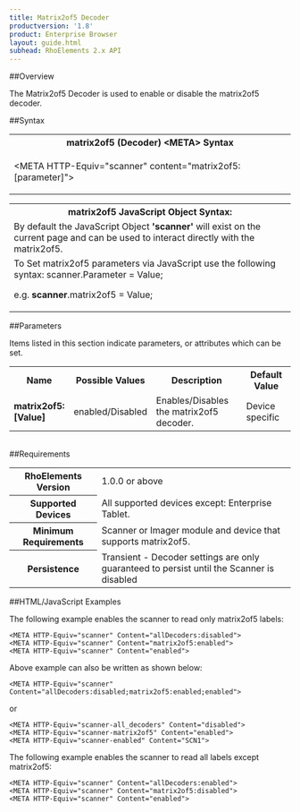 ```yaml
---
title: Matrix2of5 Decoder
productversion: '1.8'
product: Enterprise Browser
layout: guide.html
subhead: RhoElements 2.x API
---
```


##Overview

The Matrix2of5 Decoder is used to enable or disable the matrix2of5 decoder.

##Syntax

<table class="re-table"><tr><th class="tableHeading">matrix2of5 (Decoder) &lt;META&gt; Syntax
</th></tr><tr><td class="clsSyntaxCells clsOddRow"><p>&lt;META HTTP-Equiv="scanner" content="matrix2of5:[parameter]"&gt;</p></td></tr></table>
<table class="re-table"><tr><th class="tableHeading">matrix2of5 JavaScript Object Syntax:</th></tr><tr><td class="clsSyntaxCells clsOddRow">
By default the JavaScript Object <b>'scanner'</b> will exist on the current page and can be used to interact directly with the matrix2of5.
</td></tr><tr><td class="clsSyntaxCells clsEvenRow">
To Set matrix2of5 parameters via JavaScript use the following syntax: scanner.Parameter = Value;
<P />e.g. <b>scanner</b>.matrix2of5 = Value;
</td></tr></table>

##Parameters


Items listed in this section indicate parameters, or attributes which can be set.
<table class="re-table"><col width="20%" /><col width="20%" /><col width="38%" /><col width="22%" /><tr><th class="tableHeading">Name</th><th class="tableHeading">Possible Values</th><th class="tableHeading">Description</th><th class="tableHeading">Default Value</th></tr><tr><td class="clsSyntaxCells clsOddRow"><b>matrix2of5:[Value]
</b></td><td class="clsSyntaxCells clsOddRow">enabled/Disabled</td><td class="clsSyntaxCells clsOddRow">Enables/Disables the matrix2of5 decoder.</td><td class="clsSyntaxCells clsOddRow">Device specific</td></tr></table>
<table class="re-table"><col width="78%" /><col width="8%" /><col width="1%" /><col width="5%" /><col width="1%" /><col width="5%" /><col width="2%" /></table>





##Requirements

<table class="re-table"><tr><th class="tableHeading">RhoElements Version</th><td class="clsSyntaxCell clsEvenRow">1.0.0 or above
</td></tr><tr><th class="tableHeading">Supported Devices</th><td class="clsSyntaxCell clsOddRow">All supported devices except: Enterprise Tablet.</td></tr><tr><th class="tableHeading">Minimum Requirements</th><td class="clsSyntaxCell clsOddRow">Scanner or Imager module and device that supports matrix2of5.</td></tr><tr><th class="tableHeading">Persistence</th><td class="clsSyntaxCell clsEvenRow">Transient - Decoder settings are only guaranteed to persist until the Scanner is disabled</td></tr></table>


##HTML/JavaScript Examples

The following example enables the scanner to read only matrix2of5 labels:

	<META HTTP-Equiv="scanner" Content="allDecoders:disabled">
	<META HTTP-Equiv="scanner" Content="matrix2of5:enabled">
	<META HTTP-Equiv="scanner" Content="enabled">
	
Above example can also be written as shown below:

	<META HTTP-Equiv="scanner" Content="allDecoders:disabled;matrix2of5:enabled;enabled">
	
or

	<META HTTP-Equiv="scanner-all_decoders" Content="disabled">
	<META HTTP-Equiv="scanner-matrix2of5" Content="enabled">
	<META HTTP-Equiv="scanner-enabled" Content="SCN1">
	
The following example enables the scanner to read all labels except matrix2of5:

	<META HTTP-Equiv="scanner" Content="allDecoders:enabled">
	<META HTTP-Equiv="scanner" Content="matrix2of5:disabled">
	<META HTTP-Equiv="scanner" Content="enabled">
	





